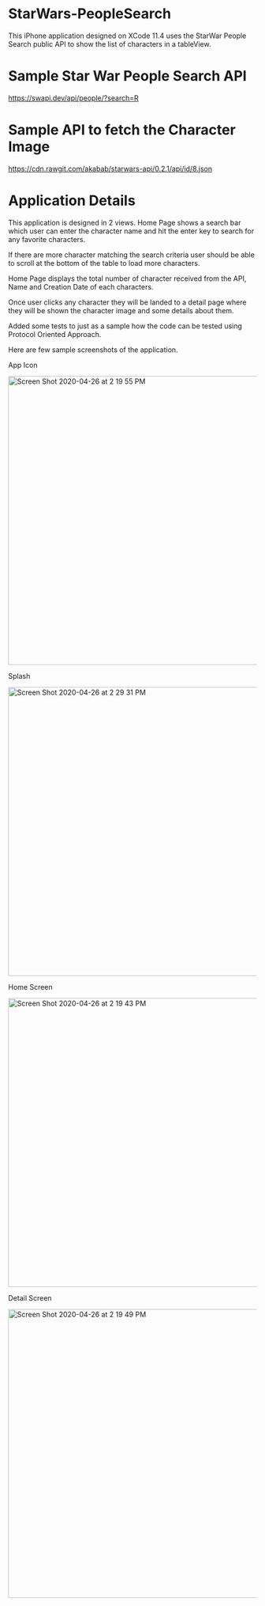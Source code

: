 # StarWars-PeopleSearch

This iPhone application designed on XCode 11.4 uses the StarWar People Search public API to show the list of characters in a tableView.

# Sample Star War People Search API 
https://swapi.dev/api/people/?search=R

# Sample API to fetch the Character Image
https://cdn.rawgit.com/akabab/starwars-api/0.2.1/api/id/8.json

# Application Details

This application is designed in 2 views. Home Page shows a search bar which user can enter the character name and hit the enter key to search for any favorite characters. 

If there are more character matching the search criteria user should be able to scroll at the bottom of the table to load more characters.

Home Page displays the total number of character received from the API, Name and Creation Date of each characters.

Once user clicks any character they will be landed to a detail page where they will be shown the character image and some details about them.

Added some tests to just as a sample how the code can be tested using Protocol Oriented Approach.

Here are few sample screenshots of the application.

App Icon

<img width="584" alt="Screen Shot 2020-04-26 at 2 19 55 PM" src="https://user-images.githubusercontent.com/29422737/80320274-66704a00-87ca-11ea-984f-a5586a281216.png">

Splash

<img width="584" alt="Screen Shot 2020-04-26 at 2 29 31 PM" src="https://user-images.githubusercontent.com/29422737/80320285-6ff9b200-87ca-11ea-9b45-a44d7a83df05.png">

Home Screen

<img width="584" alt="Screen Shot 2020-04-26 at 2 19 43 PM" src="https://user-images.githubusercontent.com/29422737/80320289-738d3900-87ca-11ea-8158-eadb3d5763d6.png">

Detail Screen

<img width="584" alt="Screen Shot 2020-04-26 at 2 19 49 PM" src="https://user-images.githubusercontent.com/29422737/80320292-74be6600-87ca-11ea-8da1-38ce2de4a5b0.png">
